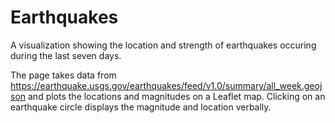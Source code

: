 # Earthquakes

A visualization showing the location and strength of earthquakes occuring during the last seven days.

The page takes data from https://earthquake.usgs.gov/earthquakes/feed/v1.0/summary/all_week.geojson and plots the locations and magnitudes on a Leaflet map. Clicking on an earthquake circle displays the magnitude and location verbally.
